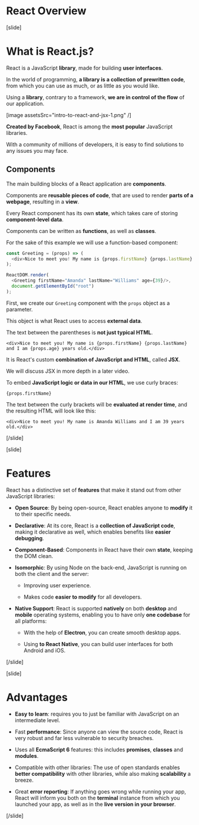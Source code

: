 # React Overview

[slide]

# What is React.js?

React is a JavaScript **library**, made for building **user interfaces**.

In the world of programming, **a library is a collection of prewritten code**, from which you can use as much, or as little as you would like.

Using a **library**, contrary to a framework, **we are in control of the flow** of our application.

[image assetsSrc="intro-to-react-and-jsx-1.png" /]

**Created by Facebook**, React is among the **most popular** JavaScript libraries.

With a community of millions of developers, it is easy to find solutions to any issues you may face.

## Components

The main building blocks of a React application are **components**.

Components are **reusable pieces of code**, that are used to render **parts of a webpage**, resulting in a **view**.

Every React component has its own **state**, which takes care of storing **component-level data**.

Components can be written as **functions**, as well as **classes**.

For the sake of this example we will use a function\-based component:

```js
const Greeting = (props) => (
  <div>Nice to meet you! My name is {props.firstName} {props.lastName} and I am {props.age} years old.</div>
);

ReactDOM.render(
  <Greeting firstName="Amanda" lastName="Williams" age={39}/>,
  document.getElementById("root")
);
```

First, we create our `Greeting` component with the `props` object as a parameter.

This object is what React uses to access **external data**.

The text between the parentheses is **not just typical HTML**.

`<div>Nice to meet you! My name is {props.firstName} {props.lastName} and I am {props.age} years old.</div>`

It is React's custom **combination of JavaScript and HTML**, called **JSX**.

We will discuss JSX in more depth in a later video.

To embed **JavaScript logic or data in our HTML**, we use curly braces:

`{props.firstName}`

The text between the curly brackets will be **evaluated at render time**, and the resulting HTML will look like this:

`<div>Nice to meet you! My name is Amanda Williams and I am 39 years old.</div>`

[/slide]

[slide]

# Features

React has a distinctive set of **features** that make it stand out from other JavaScript libraries:

- **Open Source**: By being open-source, React enables anyone to **modify** it to their specific needs.

- **Declarative**: At its core, React is a **collection of JavaScript code**, making it declarative as well, which enables benefits like **easier debugging**.

- **Component-Based**: Components in React have their own **state**, keeping the DOM clean.

- **Isomorphic**: By using Node on the back\-end, JavaScript is running on both the client and the server:

  - Improving user experience.

  - Makes code **easier to modify** for all developers.

- **Native Support**: React is supported **natively** on both **desktop** and **mobile** operating systems, enabling you to have only **one codebase** for all platforms:

  - With the help of **Electron**, you can create smooth desktop apps.

  - Using **to React Native**, you can build user interfaces for both Android and iOS.


[/slide]

[slide]

# Advantages

- **Easy to learn**: requires you to just be familiar with JavaScript on an intermediate level.

- Fast **performance**: Since anyone can view the source code, React is very robust and far less vulnerable to security breaches.

- Uses all **EcmaScript 6** features: this includes **promises**, **classes** and **modules**.

- Compatible with other libraries: The use of open standards enables **better compatibility** with other libraries, while also making **scalability** a breeze.

- Great **error reporting**: If anything goes wrong while running your app, React will inform you both on the **terminal** instance from which you launched your app, as well as in the **live version in your browser**.

[/slide]

